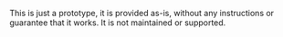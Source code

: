 This is just a prototype, it is provided as-is, without any instructions or guarantee that it works. It is not maintained or supported.
